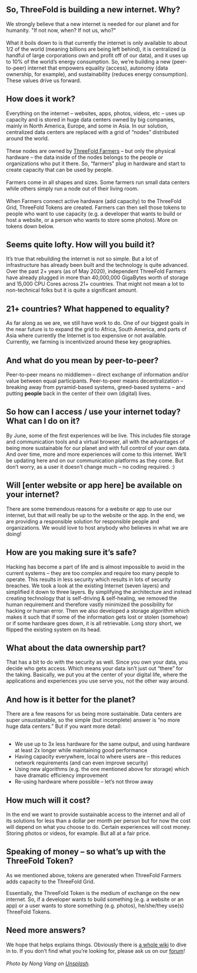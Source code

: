 ## So, ThreeFold is building a new internet. Why?

We strongly believe that a new internet is needed for our planet and for humanity. "If not now, when? If not us, who?"
<br/>
<br/>
What it boils down to is that currently the internet is only available to about 1/2 of the world (meaning billions are being left behind), it is centralized (a handful of large corporations own and profit off of our data), and it uses up to 10% of the world’s energy consumption. So, we’re building a new (peer-to-peer) internet that empowers equality (access), autonomy (data ownership, for example), and sustainability (reduces energy consumption). These values drive us forward.

## How does it work?

Everything on the internet – websites, apps, photos, videos, etc – uses up capacity and is stored in huge data centers owned by big companies, mainly in North America, Europe, and some in Asia. In our solution, centralized data centers are replaced with a grid of “nodes” distributed around the world.
<br/>
<br/>
These nodes are owned by [ThreeFold Farmers](https://library.threefold.me/info/threefold/#/what_is_farming) – but only the physical hardware – the data inside of the nodes belongs to the people or organizations who put it there. So, “farmers” plug in hardware and start to create capacity that can be used by people.
<br/>
<br/>
Farmers come in all shapes and sizes. Some farmers run small data centers while others simply run a node out of their living room.
<br/>
<br/>
When Farmers connect active hardware (add capacity) to the ThreeFold Grid, ThreeFold Tokens are created. Farmers can then sell those tokens to people who want to use capacity (e.g. a developer that wants to build or host a website, or a person who wants to store some photos). More on tokens down below.

## Seems quite lofty. How will you build it?

It’s true that rebuilding the internet is not so simple. But a lot of infrastructure has already been built and the technology is quite advanced. Over the past 2+ years (as of May 2020), independent ThreeFold Farmers have already plugged in more than 40,000,000 GigaBytes worth of storage and 15,000 CPU Cores across 21+ countries. That might not mean a lot to non-technical folks but it is quite a significant amount.

## 21+ countries? What happened to equality?

As far along as we are, we still have work to do. One of our biggest goals in the near future is to expand the grid to Africa, South America, and parts of Asia where currently the Internet is too expensive or not available. Currently, we farming is incentivized around these key geographies.

## And what do you mean by peer-to-peer?

Peer-to-peer means no middlemen – direct exchange of information and/or value between equal participants. Peer-to-peer means decentralization – breaking away from pyramid-based systems, greed-based systems – and putting **people** back in the center of their own (digital) lives.

## So how can I access / use your internet today? What can I do on it?

By June, some of the first experiences will be live. This includes file storage and communication tools and a virtual browser, all with the advantages of being more sustainable for our planet and with full control of your own data. And over time, more and more experiences will come to this internet. We’ll be updating here and on our communication platforms as they come. But don’t worry, as a user it doesn’t change much – no coding required. :)

## Will [enter website or app here] be available on your internet?

There are some tremendous reasons for a website or app to use our internet, but that will really be up to the website or the app. In the end, we are providing a responsible solution for responsible people and organizations. We would love to host anybody who believes in what we are doing!

## How are you making sure it’s safe?

Hacking has become a part of life and is almost impossible to avoid in the current systems – they are too complex and require too many people to operate. This results in less security which results in lots of security breaches. We took a look at the existing Internet (seven layers) and simplified it down to three layers. By simplifying the architecture and instead creating technology that is self-driving & self-healing, we removed the human requirement and therefore vastly minimized the possibility for hacking or human error. Then we also developed a storage algorithm which makes it such that if some of the information gets lost or stolen (somehow) or if some hardware goes down, it is all retrievable. Long story short, we flipped the existing system on its head.

## What about the data ownership part?

That has a bit to do with the security as well. Since you own your data, you decide who gets access. Which means your data isn’t just out “there” for the taking. Basically, we put you at the center of your digital life, where the applications and experiences you use serve you, not the other way around.

## And how is it better for the planet?

There are a few reasons for us being more sustainable. Data centers are super unsustainable, so the simple (but incomplete) answer is “no more huge data centers.” But if you want more detail:
<br/>
<br/>
- We use up to 3x less hardware for the same output, and using hardware at least 2x longer while maintaining good performance
- Having capacity everywhere, local to where users are – this reduces network requirements (and can even improve security)
- Using new algorithms (e.g. the one mentioned above for storage) which have dramatic efficiency improvement
- Re-using hardware where possible – let’s not throw away

## How much will it cost?

In the end we want to provide sustainable access to the internet and all of its solutions for less than a dollar per month per person but for now the cost will depend on what you choose to do. Certain experiences will cost money. Storing photos or videos, for example. But all at a fair price.

## Speaking of money – so what’s up with the ThreeFold Token?

As we mentioned above, tokens are generated when ThreeFold Farmers adds capacity to the ThreeFold Grid.

Essentially, the ThreeFold Token is the medium of exchange on the new internet. So, if a developer wants to build something (e.g. a website or an app) or a user wants to store something (e.g. photos), he/she/they use(s) ThreeFold Tokens.

## Need more answers?

We hope that helps explains things. Obviously there is [a whole wiki](https://library.threefold.me/info/threefold/#/) to dive in to. If you don’t find what you’re looking for, please ask us on our [forum](https://forum.threefold.io)!
<br/>
<br/>
*Photo by Nong Vang on [Unsplash](https://unsplash.com/photos/9pw4TKvT3po).*